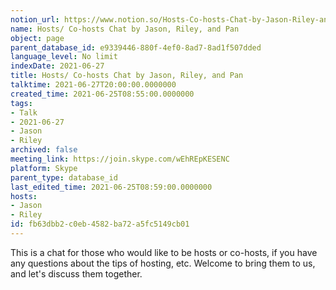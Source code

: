 ```yaml
---
notion_url: https://www.notion.so/Hosts-Co-hosts-Chat-by-Jason-Riley-and-Pan-fb63dbb2c0eb4582ba72a5fc5149cb01
name: Hosts/ Co-hosts Chat by Jason, Riley, and Pan
object: page
parent_database_id: e9339446-880f-4ef0-8ad7-8ad1f507dded
language_level: No limit
indexDate: 2021-06-27
title: Hosts/ Co-hosts Chat by Jason, Riley, and Pan
talktime: 2021-06-27T20:00:00.0000000
created_time: 2021-06-25T08:55:00.0000000
tags:
- Talk
- 2021-06-27
- Jason
- Riley
archived: false
meeting_link: https://join.skype.com/wEhREpKESENC
platform: Skype
parent_type: database_id
last_edited_time: 2021-06-25T08:59:00.0000000
hosts:
- Jason
- Riley
id: fb63dbb2-c0eb-4582-ba72-a5fc5149cb01
---
```


This is a chat for those who would like to be hosts or co-hosts, if you have any questions about the tips of hosting, etc. Welcome to bring them to us, and let's discuss them together.

